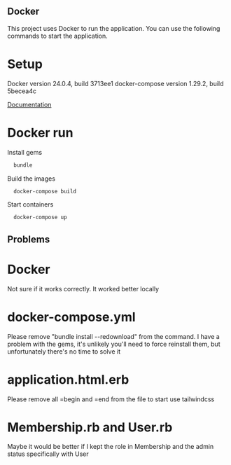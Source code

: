 ## Docker

This project uses Docker to run the application. You can use the following commands to start the application.

# Setup
Docker version 24.0.4, build 3713ee1
docker-compose version 1.29.2, build 5becea4c

[Documentation](https://docs.docker.com/desktop/install/ubuntu)

# Docker run
Install gems

```bash
  bundle
```

Build the images

```bash
  docker-compose build
```

Start containers

```bash
  docker-compose up
```

## Problems
# Docker
Not sure if it works correctly. It worked better locally

# docker-compose.yml
Please remove "bundle install --redownload" from the command. I have a problem with the gems, it's unlikely you'll need to force reinstall them, but unfortunately there's no time to solve it

# application.html.erb
Please remove all =begin and =end from the file to start use tailwindcss 

# Membership.rb and User.rb
Maybe it would be better if I kept the role in Membership and the admin status specifically with User